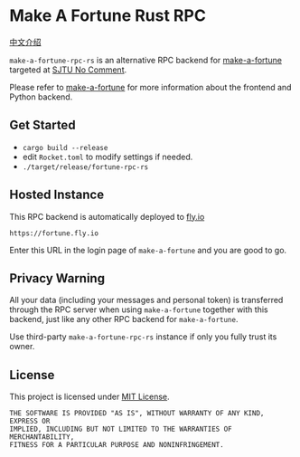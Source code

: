 # Make A Fortune Rust RPC

[中文介绍](README_zh.md)

`make-a-fortune-rpc-rs` is an alternative RPC backend for [make-a-fortune](https://github.com/skyzh/make-a-fortune)
targeted at [SJTU No Comment](http://wukefenggao.cn/).

Please refer to [make-a-fortune](https://github.com/skyzh/make-a-fortune) for more information about the frontend and Python backend.

## Get Started
- `cargo build --release`
- edit `Rocket.toml` to modify settings if needed.
- `./target/release/fortune-rpc-rs`

## Hosted Instance

This RPC backend is automatically deployed to [fly.io](https://fly.io)

`https://fortune.fly.io`

Enter this URL in the login page of `make-a-fortune` and you are good to go.

## Privacy Warning

All your data (including your messages and personal token) is transferred through 
the RPC server when using `make-a-fortune` together with this backend,
just like any other RPC backend for `make-a-fortune`.

Use third-party `make-a-fortune-rpc-rs` instance if only you fully trust its owner.

## License

This project is licensed under [MIT License](LICENSE.md).

```text
THE SOFTWARE IS PROVIDED "AS IS", WITHOUT WARRANTY OF ANY KIND, EXPRESS OR
IMPLIED, INCLUDING BUT NOT LIMITED TO THE WARRANTIES OF MERCHANTABILITY,
FITNESS FOR A PARTICULAR PURPOSE AND NONINFRINGEMENT.
```
